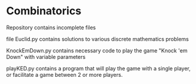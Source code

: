 # Combinatorics

Repository contains incomplete files 

file Euclid.py contains solutions to various discrete mathematics problems

KnockEmDown.py contains necessary code to play the game "Knock 'em Down" with variable parameters

playKED.py contains a program that will play the game with a single player, or facilitate a game between 2 or more players.
